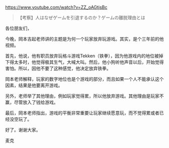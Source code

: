 https://www.youtube.com/watch?v=ZZ_oAGtjsBc

> 【考察】人はなぜゲームを引退するのか？ゲームの離脱理由とは

各位朋友们，

今晚，岡本吉起老师讲的主题是为何一个玩家放弃玩游戏。其实，是个三年前的他视频。

首先，他说，他有职员放弃玩格斗游戏Tekken（铁拳），因为他游戏内的地位被掉下得太多时，他觉得极其生气，大喊大叫。然后，他小狗听他声音以后，开始觉得害怕。所以，因他不要了这种感觉，他决定放弃铁拳。

岡本老师解释，玩家的数字地位也是个游戏的部分，而且如果一个人不能承认这个因素，结果是他要离开游戏。

另外，老师举了其他理由，例如玩家觉得累，所以他放弃游戏。其他理由是玩家不赢，尽管放入了钱给游戏。

最后，岡本老师指出，游戏的平衡非常重要让玩家继续愿意玩，而不觉得累或者已经没空玩了。

好了。谢谢大家。

麦克
